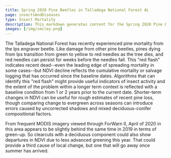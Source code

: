 ```yaml
---
title: Spring 2020 Pine Beetles in Talladega National Forest AL 
page: insectsAndDiseases
type: Insect Mortality
description: This markdown generates content for the Spring 2020 Pine Beetles in Talladega National Forest AL page
images: [/img/smiley.png]
---
```


The Talladega National Forest has recently experienced pine mortality from the Ips engraver beetle. Like damage from other pine beetles, pines dying from Ips transition from green to yellow to red needles as the tree dies, and red needles can persist for weeks before the needles fall. This "red flash" indicates recent dead--even the leading edge of spreading mortality in some cases--but NDVI decline reflects the cumulative mortality or salvage logging that has occurred since the baseline dates. Algorithms that can identify this "red flash" might provide useful indicators of insect activity and the extent of the problem within a longer term context is reflected with a baseline condition from 1 or 2 years prior to the current date.  Shorter-term changes in NDVI can be useful for rough estimates of recent pine loss, though comparing change to evergreen across seasons can introduce errors caused by uncorrected shadows and mixed deciduous-conifer compositional factors.

From frequent MODIS imagery viewed through ForWarn II, April of 2020 in this area appears to be slightly behind the same time in 2019 in terms of green-up. So clearcuts with a deciduous component could also show departures in NDVI due to less advanced greening this year. That could provide a third cause of local change, but one that will go away once summer has arrived. 